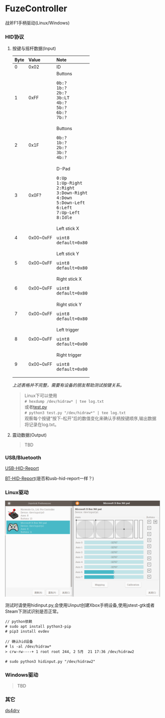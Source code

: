 # FuzeController
战斧F1手柄驱动(Linux/Windows)

### HID协议
1. 按键与摇杆数据(Input)

    Byte|Value|Note
    ----|-----|----
    0   |0x02 |ID
    1   |0xFF |Buttons<pre>0b:?<br>1b:?<br>2b:?<br>3b:LT<br>4b:?<br>5b:?<br>6b:?<br>7b:?</pre>
    2   |0x1F |Buttons<pre>0b:?<br>1b:?<br>2b:?<br>3b:?<br>4b:?</pre>
    3   |0x0F? |D-Pad<pre>0:Up<br>1:Up-Right<br>2:Right<br>3:Down-Right<br>4:Down<br>5:Down-Left<br>6:Left<br>7:Up-Left<br>8:Idle</pre>
    4   |0x00~0xFF |Left stick X<pre>uint8<br>default=0x80</pre>
    5   |0x00~0xFF |Left stick Y<pre>uint8<br>default=0x80</pre>
    6   |0x00~0xFF |Right stick X<pre>uint8<br>default=0x80</pre>
    7   |0x00~0xFF |Right stick Y<pre>uint8<br>default=0x80</pre>
    8   |0x00~0xFF |Left trigger<pre>uint8<br>default=0x00</pre>
    9   |0x00~0xFF |Right trigger<pre>uint8<br>default=0x00</pre>

    *上述表格并不完整，需要有设备的朋友帮助测试按键关系。*
    >Linux下可以使用 
    <br>`# hexdump /dev/hidraw* | tee log.txt` 
    <br>或者[test.py](https://github.com/mumumusuc/FuzeController/blob/master/linux/test.py) 
    <br>`# python3 test.py "/dev/hidraw*" | tee log.txt`
    <br>观察每个按键“按下-松开”后的数值变化来确认手柄按键顺序,输出数据将记录在log.txt。
    
2. 震动数据(Output)
    
    > TBD

### USB/Bluetooth
[USB-HID-Report](https://github.com/mumumusuc/FuzeController/blob/master/fuze_controller_hid_dump.txt)

[BT-HID-Report](?)(是否和usb-hid-report一样？)

### Linux驱动

![转为Xbox手柄使用](https://github.com/mumumusuc/FuzeController/blob/master/images/xpad.png)

测试时请使用hidinput.py,会使用Uinput创建Xbox手柄设备,使用jstest-gtk或者Steam下测试识别是否正常。
    
```
// python依赖
# sudo apt install python3-pip
# pip3 install evdev

// 确认hid设备
# ls -al /dev/hidraw*
> crw-rw----+ 1 root root 244, 2 5月  21 17:36 /dev/hidraw2

# sudo python3 hidinput.py "/dev/hidraw2"
```

### Windows驱动
> TBD

### 其它
[ds4drv](https://github.com/chrippa/ds4drv)
